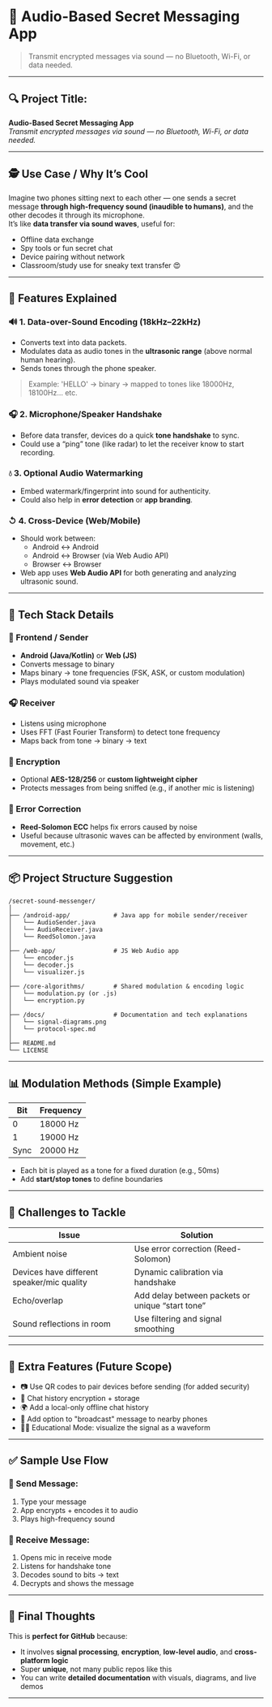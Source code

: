 # 🌟 Audio-Based Secret Messaging App

> Transmit encrypted messages via sound — no Bluetooth, Wi-Fi, or data needed.

---

## 🔍 Project Title:  
**Audio-Based Secret Messaging App**  
*Transmit encrypted messages via sound — no Bluetooth, Wi-Fi, or data needed.*

---

## 🕵️ Use Case / Why It’s Cool
Imagine two phones sitting next to each other — one sends a secret message **through high-frequency sound (inaudible to humans)**, and the other decodes it through its microphone.  
It’s like **data transfer via sound waves**, useful for:
- Offline data exchange
- Spy tools or fun secret chat
- Device pairing without network
- Classroom/study use for sneaky text transfer 😍

---

## 📱 Features Explained

### 🔊 1. Data-over-Sound Encoding (18kHz–22kHz)
- Converts text into data packets.
- Modulates data as audio tones in the **ultrasonic range** (above normal human hearing).
- Sends tones through the phone speaker.

> Example: 'HELLO' → binary → mapped to tones like 18000Hz, 18100Hz... etc.

### 🎧 2. Microphone/Speaker Handshake
- Before data transfer, devices do a quick **tone handshake** to sync.
- Could use a “ping” tone (like radar) to let the receiver know to start recording.

### 💧 3. Optional Audio Watermarking
- Embed watermark/fingerprint into sound for authenticity.
- Could also help in **error detection** or **app branding**.

### ↺ 4. Cross-Device (Web/Mobile)
- Should work between:
  - Android ↔️ Android
  - Android ↔️ Browser (via Web Audio API)
  - Browser ↔️ Browser
- Web app uses **Web Audio API** for both generating and analyzing ultrasonic sound.

---

## 🧠 Tech Stack Details

### 🔧 Frontend / Sender
- **Android (Java/Kotlin)** or **Web (JS)**
- Converts message to binary
- Maps binary → tone frequencies (FSK, ASK, or custom modulation)
- Plays modulated sound via speaker

### 🎧 Receiver
- Listens using microphone
- Uses FFT (Fast Fourier Transform) to detect tone frequency
- Maps back from tone → binary → text

### 🔐 Encryption
- Optional **AES-128/256** or **custom lightweight cipher**
- Protects messages from being sniffed (e.g., if another mic is listening)

### 🧬 Error Correction
- **Reed-Solomon ECC** helps fix errors caused by noise
- Useful because ultrasonic waves can be affected by environment (walls, movement, etc.)

---

## 📦 Project Structure Suggestion

```
/secret-sound-messenger/
│
├── /android-app/            # Java app for mobile sender/receiver
│   └── AudioSender.java
│   └── AudioReceiver.java
│   └── ReedSolomon.java
│
├── /web-app/                # JS Web Audio app
│   └── encoder.js
│   └── decoder.js
│   └── visualizer.js
│
├── /core-algorithms/        # Shared modulation & encoding logic
│   └── modulation.py (or .js)
│   └── encryption.py
│
├── /docs/                   # Documentation and tech explanations
│   └── signal-diagrams.png
│   └── protocol-spec.md
│
├── README.md
└── LICENSE
```

---

## 📊 Modulation Methods (Simple Example)

| Bit | Frequency |
|-----|-----------|
| 0   | 18000 Hz  |
| 1   | 19000 Hz  |
| Sync | 20000 Hz  |

- Each bit is played as a tone for a fixed duration (e.g., 50ms)
- Add **start/stop tones** to define boundaries

---

## 🧪 Challenges to Tackle

| Issue | Solution |
|-------|----------|
| Ambient noise | Use error correction (Reed-Solomon) |
| Devices have different speaker/mic quality | Dynamic calibration via handshake |
| Echo/overlap | Add delay between packets or unique “start tone” |
| Sound reflections in room | Use filtering and signal smoothing |

---

## 🚀 Extra Features (Future Scope)
- 📷 Use QR codes to pair devices before sending (for added security)
- 📜 Chat history encryption + storage
- 🌍 Add a local-only offline chat history
- 📡 Add option to "broadcast" message to nearby phones
- 🧑‍🏫 Educational Mode: visualize the signal as a waveform

---

## ✅ Sample Use Flow

### 🔐 Send Message:
1. Type your message
2. App encrypts + encodes it to audio
3. Plays high-frequency sound

### 🧠 Receive Message:
1. Opens mic in receive mode
2. Listens for handshake tone
3. Decodes sound to bits → text
4. Decrypts and shows the message

---

## 🌟 Final Thoughts

This is **perfect for GitHub** because:
- It involves **signal processing**, **encryption**, **low-level audio**, and **cross-platform logic**
- Super **unique**, not many public repos like this
- You can write **detailed documentation** with visuals, diagrams, and live demos

---


